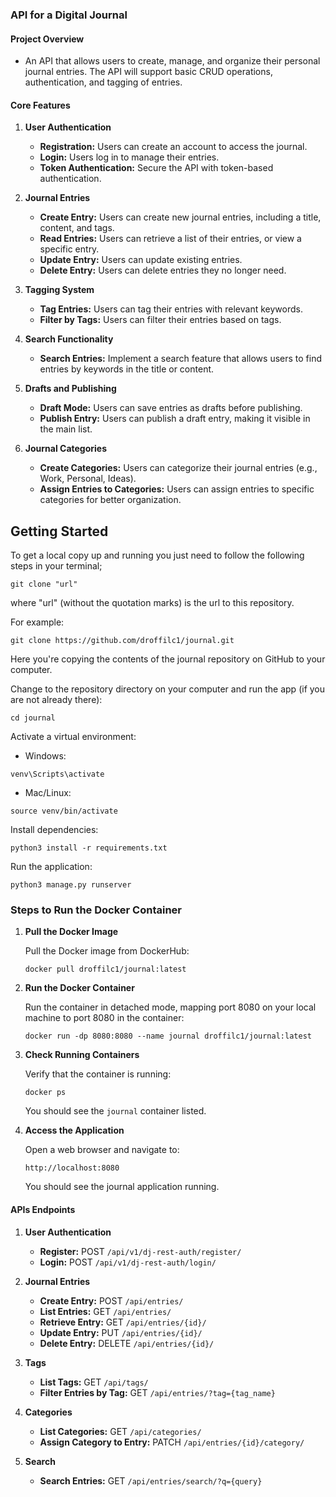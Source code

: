 ### **API for a Digital Journal**

#### **Project Overview**

- An API that allows users to create, manage, and organize their personal journal entries. The API will support basic CRUD operations, authentication, and tagging of entries.

#### **Core Features**

1. **User Authentication**

   - **Registration:** Users can create an account to access the journal.
   - **Login:** Users log in to manage their entries.
   - **Token Authentication:** Secure the API with token-based authentication.

2. **Journal Entries**

   - **Create Entry:** Users can create new journal entries, including a title, content, and tags.
   - **Read Entries:** Users can retrieve a list of their entries, or view a specific entry.
   - **Update Entry:** Users can update existing entries.
   - **Delete Entry:** Users can delete entries they no longer need.

3. **Tagging System**

   - **Tag Entries:** Users can tag their entries with relevant keywords.
   - **Filter by Tags:** Users can filter their entries based on tags.

4. **Search Functionality**

   - **Search Entries:** Implement a search feature that allows users to find entries by keywords in the title or content.

5. **Drafts and Publishing**

   - **Draft Mode:** Users can save entries as drafts before publishing.
   - **Publish Entry:** Users can publish a draft entry, making it visible in the main list.

6. **Journal Categories**

   - **Create Categories:** Users can categorize their journal entries (e.g., Work, Personal, Ideas).
   - **Assign Entries to Categories:** Users can assign entries to specific categories for better organization.

## Getting Started

To get a local copy up and running you just need to follow the following steps in your terminal;

```
git clone "url"
```

where "url" (without the quotation marks) is the url to this repository.

For example:

```shell
git clone https://github.com/droffilc1/journal.git
```

Here you're copying the contents of the journal repository on GitHub to your computer.

Change to the repository directory on your computer and run the app (if you are not already there):

```shell
cd journal
```

Activate a virtual environment:

- Windows:

```shell
venv\Scripts\activate
```
- Mac/Linux:
```shell
source venv/bin/activate
```

Install dependencies:

```shell
python3 install -r requirements.txt
```

Run the application:

```shell
python3 manage.py runserver
```

### Steps to Run the Docker Container

[](https://github.com/droffilc1/journal?tab=readme-ov-file#steps-to-run-the-docker-container)

1. **Pull the Docker Image**
    
    Pull the Docker image from DockerHub:
    
    ```shell
    docker pull droffilc1/journal:latest
    ```
    
2. **Run the Docker Container**
    
    Run the container in detached mode, mapping port 8080 on your local machine to port 8080 in the container:
    
    ```shell
    docker run -dp 8080:8080 --name journal droffilc1/journal:latest
    ```
    
3. **Check Running Containers**
    
    Verify that the container is running:
    
    ```shell
    docker ps
    ```
    
    You should see the `journal` container listed.
    
4. **Access the Application**
    
    Open a web browser and navigate to:
    
    ```shell
    http://localhost:8080
    ```
    
    You should see the journal application running.

#### **APIs Endpoints**

1. **User Authentication**

   - **Register:** POST `/api/v1/dj-rest-auth/register/`
   - **Login:** POST `/api/v1/dj-rest-auth/login/`

2. **Journal Entries**

   - **Create Entry:** POST `/api/entries/`
   - **List Entries:** GET `/api/entries/`
   - **Retrieve Entry:** GET `/api/entries/{id}/`
   - **Update Entry:** PUT `/api/entries/{id}/`
   - **Delete Entry:** DELETE `/api/entries/{id}/`

3. **Tags**

   - **List Tags:** GET `/api/tags/`
   - **Filter Entries by Tag:** GET `/api/entries/?tag={tag_name}`

4. **Categories**

   - **List Categories:** GET `/api/categories/`
   - **Assign Category to Entry:** PATCH `/api/entries/{id}/category/`

5. **Search**

   - **Search Entries:** GET `/api/entries/search/?q={query}`
